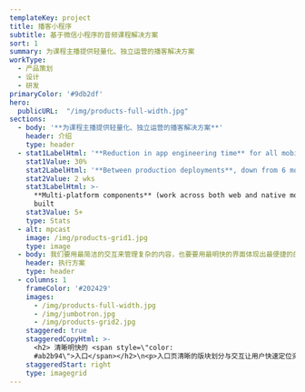 ```yaml
---
templateKey: project
title: 播客小程序
subtitle: 基于微信小程序的音频课程解决方案
sort: 1
summary: 为课程主播提供轻量化、独立运营的播客解决方案
workType:
  - 产品策划
  - 设计
  - 研发
primaryColor: '#9db2df'
hero: 
  publicURL:  "/img/products-full-width.jpg"
sections:
  - body: '**为课程主播提供轻量化、独立运营的播客解决方案**'
    header: 介绍
    type: header
  - stat1LabelHtml: '**Reduction in app engineering time** for all mobile apps'
    stat1Value: 30%
    stat2LabelHtml: '**Between production deployments**, down from 6 months'
    stat2Value: 2 wks
    stat3LabelHtml: >-
      **Multi-platform components** (work across both web and native mobile)
      built
    stat3Value: 5+
    type: Stats
  - alt: mpcast
    image: /img/products-grid1.jpg
    type: image
  - body: 我们要用最简洁的交互来管理复杂的内容，也要要用最明快的界面体现出最便捷的的交互，轻量级的小程序移动端是最轻便的播客应用。
    header: 执行方案
    type: header
  - columns: 1
    frameColor: '#202429'
    images:
      - /img/products-full-width.jpg
      - /img/jumbotron.jpg
      - /img/products-grid2.jpg
    staggered: true
    staggeredCopyHtml: >-
      <h2> 清晰明快的 <span style=\"color:
      #ab2b94\">入口</span></h2>\n<p>入口页清晰的版块划分与交互让用户快速定位资源</p>
    staggeredStart: right
    type: imagegrid
---
```


